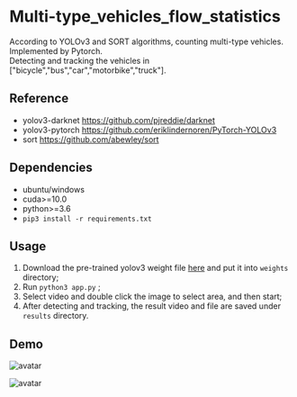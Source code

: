 # Multi-type_vehicles_flow_statistics
According to YOLOv3 and SORT algorithms, counting multi-type vehicles. Implemented by Pytorch.  
Detecting and tracking the vehicles in \["bicycle","bus","car","motorbike","truck"].

## Reference
- yolov3-darknet  https://github.com/pjreddie/darknet
- yolov3-pytorch  https://github.com/eriklindernoren/PyTorch-YOLOv3
- sort https://github.com/abewley/sort

## Dependencies
- ubuntu/windows
- cuda>=10.0
- python>=3.6
- `pip3 install -r requirements.txt`

## Usage
1. Download the pre-trained yolov3 weight file [here](https://pjreddie.com/media/files/yolov3.weights) and put it into `weights` directory;  
2. Run `python3 app.py` ;
3. Select video and double click the image to select area, and then start;
4. After detecting and tracking, the result video and file are saved under `results` directory.

## Demo
![avatar](https://github.com/wsh122333/Multi-type_vehicles_flow_statistics/raw/master/asserts/demo1.gif)

![avatar](https://github.com/wsh122333/Multi-type_vehicles_flow_statistics/raw/master/asserts/demo2.gif)

